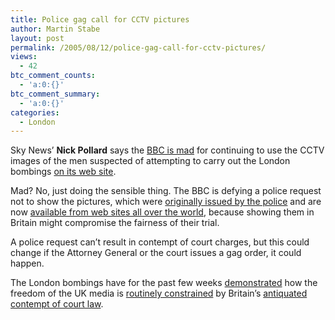 ```yaml
---
title: Police gag call for CCTV pictures
author: Martin Stabe
layout: post
permalink: /2005/08/12/police-gag-call-for-cctv-pictures/
views:
  - 42
btc_comment_counts:
  - 'a:0:{}'
btc_comment_summary:
  - 'a:0:{}'
categories:
  - London
---
```

Sky News&rsquo; **Nick Pollard** says the [BBC is mad][1] for continuing to use the CCTV images of the men suspected of attempting to carry out the London bombings [on its web site][2].

Mad? No, just doing the sensible thing. The BBC is defying a police request not to show the pictures, which were [originally issued by the police][3] and are now [available from web sites all over the world][4], because showing them in Britain might compromise the fairness of their trial.

A police request can&rsquo;t result in contempt of court charges, but this could change if the Attorney General or the court issues a gag order, it could happen.

The London bombings have for the past few weeks [demonstrated][5] how the freedom of the UK media is [routinely constrained][6] by Britain&rsquo;s [antiquated contempt of court law][7].

 [1]: http://www.pressgazette.co.uk/article/110805/is_the_bbc_mad
 [2]: http://news.bbc.co.uk/2/hi/uk_news/4130494.stm
 [3]: http://news.bbc.co.uk/1/hi/uk/4706421.stm
 [4]: http://www.msnbc.msn.com/id/8719858/
 [5]: http://www.martinstabe.com/blog/archives/2005/07/london_media_sc_1.php
 [6]: http://www.martinstabe.com/blog/archives/2005/08/contempt_for_co.php
 [7]: http://www.martinstabe.com/blog/archives/2005/08/neil_contempt_l.php